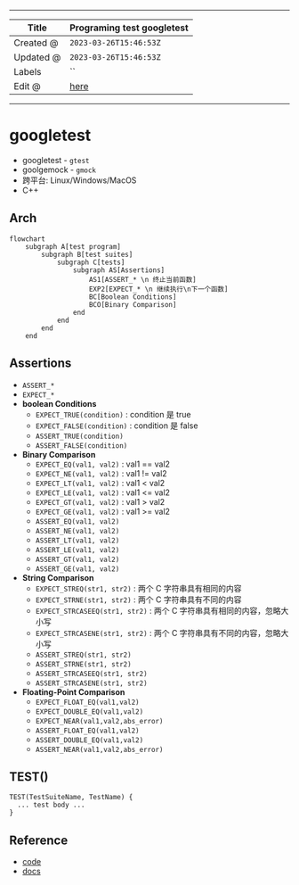 -----

| Title     | Programing test googletest                           |
| --------- | ---------------------------------------------------- |
| Created @ | `2023-03-26T15:46:53Z`                               |
| Updated @ | `2023-03-26T15:46:53Z`                               |
| Labels    | \`\`                                                 |
| Edit @    | [here](https://github.com/junxnone/xwiki/issues/232) |

-----

# googletest

  - googletest - `gtest`
  - goolgemock - `gmock`
  - 跨平台: Linux/Windows/MacOS
  - C++

## Arch

``` mermaid
flowchart 
    subgraph A[test program]
        subgraph B[test suites]
            subgraph C[tests]
                subgraph AS[Assertions]
                    AS1[ASSERT_* \n 终止当前函数]
                    EXP2[EXPECT_* \n 继续执行\n下一个函数]
                    BC[Boolean Conditions]
                    BCO[Binary Comparison]
                end
            end
        end
    end

```

## Assertions

  - `ASSERT_*`
  - `EXPECT_*`
  - **boolean Conditions**
      - `EXPECT_TRUE(condition)` : condition 是 true
      - `EXPECT_FALSE(condition)` : condition 是 false
      - `ASSERT_TRUE(condition)`
      - `ASSERT_FALSE(condition)`
  - **Binary Comparison**
      - `EXPECT_EQ(val1, val2)` : val1 == val2
      - `EXPECT_NE(val1, val2)` : val1 \!= val2
      - `EXPECT_LT(val1, val2)` : val1 \< val2
      - `EXPECT_LE(val1, val2)` : val1 \<= val2
      - `EXPECT_GT(val1, val2)` : val1 \> val2
      - `EXPECT_GE(val1, val2)` : val1 \>= val2
      - `ASSERT_EQ(val1, val2)`
      - `ASSERT_NE(val1, val2)`
      - `ASSERT_LT(val1, val2)`
      - `ASSERT_LE(val1, val2)`
      - `ASSERT_GT(val1, val2)`
      - `ASSERT_GE(val1, val2)`
  - **String Comparison**
      - `EXPECT_STREQ(str1, str2)` : 两个 C 字符串具有相同的内容
      - `EXPECT_STRNE(str1, str2)` : 两个 C 字符串具有不同的内容
      - `EXPECT_STRCASEEQ(str1, str2)` : 两个 C 字符串具有相同的内容，忽略大小写
      - `EXPECT_STRCASENE(str1, str2)` : 两个 C 字符串具有不同的内容，忽略大小写
      - `ASSERT_STREQ(str1, str2)`
      - `ASSERT_STRNE(str1, str2)`
      - `ASSERT_STRCASEEQ(str1, str2)`
      - `ASSERT_STRCASENE(str1, str2)`
  - **Floating-Point Comparison**
      - `EXPECT_FLOAT_EQ(val1,val2)`
      - `EXPECT_DOUBLE_EQ(val1,val2)`
      - `EXPECT_NEAR(val1,val2,abs_error)`
      - `ASSERT_FLOAT_EQ(val1,val2)`
      - `ASSERT_DOUBLE_EQ(val1,val2)`
      - `ASSERT_NEAR(val1,val2,abs_error)`

## TEST()

    TEST(TestSuiteName, TestName) {
      ... test body ...
    }

## Reference

  - [code](https://github.com/google/googletest)
  - [docs](https://google.github.io/googletest/)
